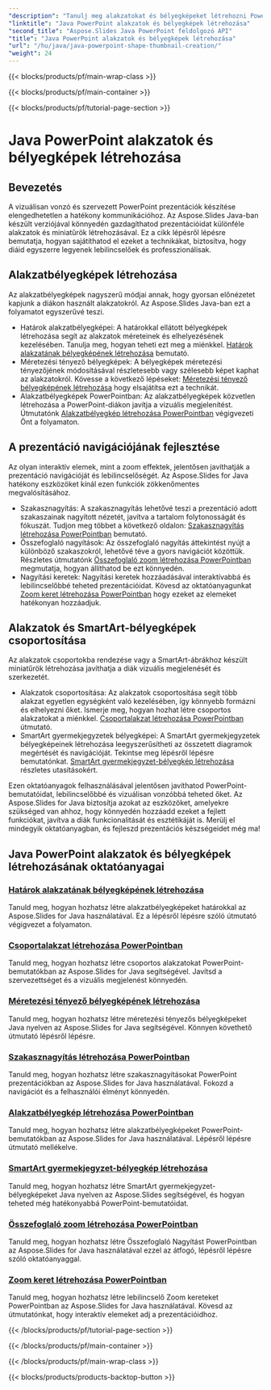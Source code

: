 ```yaml
---
"description": "Tanulj meg alakzatokat és bélyegképeket létrehozni PowerPointban az Aspose.Slides Java használatával. Részletes útmutatók csoportos alakzatok létrehozásáról, méretezési tényezős bélyegképekről és zoom effektusokról."
"linktitle": "Java PowerPoint alakzatok és bélyegképek létrehozása"
"second_title": "Aspose.Slides Java PowerPoint feldolgozó API"
"title": "Java PowerPoint alakzatok és bélyegképek létrehozása"
"url": "/hu/java/java-powerpoint-shape-thumbnail-creation/"
"weight": 24
---
```


{{< blocks/products/pf/main-wrap-class >}}

{{< blocks/products/pf/main-container >}}

{{< blocks/products/pf/tutorial-page-section >}}

# Java PowerPoint alakzatok és bélyegképek létrehozása

## Bevezetés

A vizuálisan vonzó és szervezett PowerPoint prezentációk készítése elengedhetetlen a hatékony kommunikációhoz. Az Aspose.Slides Java-ban készült verziójával könnyedén gazdagíthatod prezentációidat különféle alakzatok és miniatűrök létrehozásával. Ez a cikk lépésről lépésre bemutatja, hogyan sajátíthatod el ezeket a technikákat, biztosítva, hogy diáid egyszerre legyenek lebilincselőek és professzionálisak.

## Alakzatbélyegképek létrehozása

Az alakzatbélyegképek nagyszerű módjai annak, hogy gyorsan előnézetet kapjunk a diákon használt alakzatokról. Az Aspose.Slides Java-ban ezt a folyamatot egyszerűvé teszi.

- Határok alakzatbélyegképei: A határokkal ellátott bélyegképek létrehozása segít az alakzatok méreteinek és elhelyezésének kezelésében. Tanulja meg, hogyan teheti ezt meg a miénkkel. [Határok alakzatának bélyegképének létrehozása](./create-bounds-shape-thumbnail/) bemutató.
- Méretezési tényező bélyegképek: A bélyegképek méretezési tényezőjének módosításával részletesebb vagy szélesebb képet kaphat az alakzatokról. Kövesse a következő lépéseket: [Méretezési tényező bélyegképének létrehozása](./create-scaling-factor-thumbnail/) hogy elsajátítsa ezt a technikát.
- Alakzatbélyegképek PowerPointban: Az alakzatbélyegképek közvetlen létrehozása a PowerPoint-diákon javítja a vizuális megjelenítést. Útmutatónk [Alakzatbélyegkép létrehozása PowerPointban](./create-shape-thumbnail-powerpoint/) végigvezeti Önt a folyamaton.

## A prezentáció navigációjának fejlesztése

Az olyan interaktív elemek, mint a zoom effektek, jelentősen javíthatják a prezentáció navigációját és lebilincselőségét. Az Aspose.Slides for Java hatékony eszközöket kínál ezen funkciók zökkenőmentes megvalósításához.

- Szakasznagyítás: A szakasznagyítás lehetővé teszi a prezentáció adott szakaszainak nagyított nézetét, javítva a tartalom folytonosságát és fókuszát. Tudjon meg többet a következő oldalon: [Szakasznagyítás létrehozása PowerPointban](./create-section-zoom-powerpoint/) bemutató.
- Összefoglaló nagyítások: Az összefoglaló nagyítás áttekintést nyújt a különböző szakaszokról, lehetővé téve a gyors navigációt közöttük. Részletes útmutatónk [Összefoglaló zoom létrehozása PowerPointban](./create-summary-zoom-powerpoint/) megmutatja, hogyan állíthatod be ezt könnyedén.
- Nagyítási keretek: Nagyítási keretek hozzáadásával interaktívabbá és lebilincselőbbé teheted prezentációidat. Kövesd az oktatóanyagunkat [Zoom keret létrehozása PowerPointban](./create-zoom-frame-powerpoint/) hogy ezeket az elemeket hatékonyan hozzáadjuk.

## Alakzatok és SmartArt-bélyegképek csoportosítása

Az alakzatok csoportokba rendezése vagy a SmartArt-ábrákhoz készült miniatűrök létrehozása javíthatja a diák vizuális megjelenését és szerkezetét.

- Alakzatok csoportosítása: Az alakzatok csoportosítása segít több alakzat egyetlen egységként való kezelésében, így könnyebb formázni és elhelyezni őket. Ismerje meg, hogyan hozhat létre csoportos alakzatokat a miénkkel. [Csoportalakzat létrehozása PowerPointban](./create-group-shape-powerpoint/) útmutató.
- SmartArt gyermekjegyzetek bélyegképei: A SmartArt gyermekjegyzetek bélyegképeinek létrehozása leegyszerűsítheti az összetett diagramok megértését és navigációját. Tekintse meg lépésről lépésre bemutatónkat. [SmartArt gyermekjegyzet-bélyegkép létrehozása](./create-smartart-child-note-thumbnail/) részletes utasításokért.

Ezen oktatóanyagok felhasználásával jelentősen javíthatod PowerPoint-bemutatóidat, lebilincselőbbé és vizuálisan vonzóbbá teheted őket. Az Aspose.Slides for Java biztosítja azokat az eszközöket, amelyekre szükséged van ahhoz, hogy könnyedén hozzáadd ezeket a fejlett funkciókat, javítva a diák funkcionalitását és esztétikáját is. Merülj el mindegyik oktatóanyagban, és fejleszd prezentációs készségeidet még ma!
## Java PowerPoint alakzatok és bélyegképek létrehozásának oktatóanyagai
### [Határok alakzatának bélyegképének létrehozása](./create-bounds-shape-thumbnail/)
Tanuld meg, hogyan hozhatsz létre alakzatbélyegképeket határokkal az Aspose.Slides for Java használatával. Ez a lépésről lépésre szóló útmutató végigvezet a folyamaton.
### [Csoportalakzat létrehozása PowerPointban](./create-group-shape-powerpoint/)
Tanuld meg, hogyan hozhatsz létre csoportos alakzatokat PowerPoint-bemutatókban az Aspose.Slides for Java segítségével. Javítsd a szervezettséget és a vizuális megjelenést könnyedén.
### [Méretezési tényező bélyegképének létrehozása](./create-scaling-factor-thumbnail/)
Tanuld meg, hogyan hozhatsz létre méretezési tényezős bélyegképeket Java nyelven az Aspose.Slides for Java segítségével. Könnyen követhető útmutató lépésről lépésre.
### [Szakasznagyítás létrehozása PowerPointban](./create-section-zoom-powerpoint/)
Tanuld meg, hogyan hozhatsz létre szakasznagyításokat PowerPoint prezentációkban az Aspose.Slides for Java használatával. Fokozd a navigációt és a felhasználói élményt könnyedén.
### [Alakzatbélyegkép létrehozása PowerPointban](./create-shape-thumbnail-powerpoint/)
Tanuld meg, hogyan hozhatsz létre alakzatbélyegképeket PowerPoint-bemutatókban az Aspose.Slides for Java használatával. Lépésről lépésre útmutató mellékelve.
### [SmartArt gyermekjegyzet-bélyegkép létrehozása](./create-smartart-child-note-thumbnail/)
Tanuld meg, hogyan hozhatsz létre SmartArt gyermekjegyzet-bélyegképeket Java nyelven az Aspose.Slides segítségével, és hogyan teheted még hatékonyabbá PowerPoint-bemutatóidat.
### [Összefoglaló zoom létrehozása PowerPointban](./create-summary-zoom-powerpoint/)
 Tanuld meg, hogyan hozhatsz létre Összefoglaló Nagyítást PowerPointban az Aspose.Slides for Java használatával ezzel az átfogó, lépésről lépésre szóló oktatóanyaggal.
### [Zoom keret létrehozása PowerPointban](./create-zoom-frame-powerpoint/)
Tanuld meg, hogyan hozhatsz létre lebilincselő Zoom kereteket PowerPointban az Aspose.Slides for Java használatával. Kövesd az útmutatónkat, hogy interaktív elemeket adj a prezentációidhoz.

{{< /blocks/products/pf/tutorial-page-section >}}

{{< /blocks/products/pf/main-container >}}

{{< /blocks/products/pf/main-wrap-class >}}

{{< blocks/products/products-backtop-button >}}